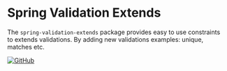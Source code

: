 # Spring Validation Extends
The `spring-validation-extends` package provides easy to use constraints to extends validations. By adding new validations
examples: unique, matches etc.

[![GitHub](https://github.com/gildastema/spring-validation-extends/actions/workflows/test.yml/badge.svg)](https://github.com/gildastema/spring-validation-extends/actions/workflows/test.yml)